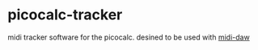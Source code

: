 # picocalc-tracker

midi tracker software for the picocalc. desined to be used with [midi-daw](https://github.com/calacuda/midi-daw)
